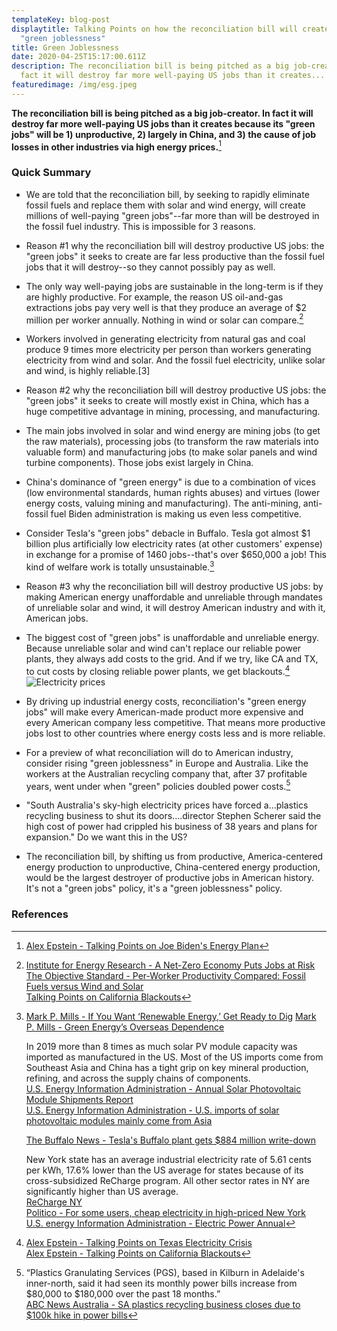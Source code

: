 ```yaml
---
templateKey: blog-post
displaytitle: Talking Points on how the reconciliation bill will create mass
  "green joblessness"
title: Green Joblessness
date: 2020-04-25T15:17:00.611Z
description: The reconciliation bill is being pitched as a big job-creator. In
  fact it will destroy far more well-paying US jobs than it creates...
featuredimage: /img/esg.jpeg
---
```

**The reconciliation bill is being pitched as a big job-creator. In fact it will destroy far more well-paying US jobs than it creates because its "green jobs" will be 1) unproductive, 2) largely in China, and 3) the cause of job losses in other industries via high energy prices.**[^1]

### Quick Summary

- We are told that the reconciliation bill, by seeking to rapidly eliminate fossil fuels and replace them with solar and wind energy, will create millions of well-paying "green jobs"--far more than will be destroyed in the fossil fuel industry. This is impossible for 3 reasons.

- Reason #1 why the reconciliation bill will destroy productive US jobs: the "green jobs" it seeks to create are far less productive than the fossil fuel jobs that it will destroy--so they cannot possibly pay as well.

- The only way well-paying jobs are sustainable in the long-term is if they are highly productive. For example, the reason US oil-and-gas extractions jobs pay very well is that they produce an average of $2 million per worker annually. Nothing in wind or solar can compare.[^2]

- Workers involved in generating electricity from natural gas and coal produce 9 times more electricity per person than workers generating electricity from wind and solar. And the fossil fuel electricity, unlike solar and wind, is highly reliable.[3]

- Reason #2 why the reconciliation bill will destroy productive US jobs: the "green jobs" it seeks to create will mostly exist in China, which has a huge competitive advantage in mining, processing, and manufacturing.

- The main jobs involved in solar and wind energy are mining jobs (to get the raw materials), processing jobs (to transform the raw materials into valuable form) and manufacturing jobs (to make solar panels and wind turbine components). Those jobs exist largely in China.

- China's dominance of "green energy" is due to a combination of vices (low environmental standards, human rights abuses) and virtues (lower energy costs, valuing mining and manufacturing). The anti-mining, anti-fossil fuel Biden administration is making us even less competitive.

- Consider Tesla's "green jobs" debacle in Buffalo. Tesla got almost $1 billion plus artificially low electricity rates (at other customers' expense) in exchange for a promise of 1460 jobs--that's over $650,000 a job! This kind of welfare work is totally unsustainable.[^4]

- Reason #3 why the reconciliation bill will destroy productive US jobs: by making American energy unaffordable and unreliable through mandates of unreliable solar and wind, it will destroy American industry and with it, American jobs.

- The biggest cost of "green jobs" is unaffordable and unreliable energy. Because unreliable solar and wind can't replace our reliable power plants, they always add costs to the grid. And if we try, like CA and TX, to cut costs by closing reliable power plants, we get blackouts.[^5]
![Electricity prices](/img/80-im4.jpeg)

- By driving up industrial energy costs, reconciliation's "green energy jobs" will make every American-made product more expensive and every American company less competitive. That means more productive jobs lost to other countries where energy costs less and is more reliable.

- For a preview of what reconciliation will do to American industry, consider rising "green joblessness" in Europe and Australia. Like the workers at the Australian recycling company that, after 37 profitable years, went under when "green" policies doubled power costs.[^6]

- "South Australia's sky-high electricity prices have forced a...plastics recycling business to shut its doors....director Stephen Scherer said the high cost of power had crippled his business of 38 years and plans for expansion."
Do we want this in the US?

- The reconciliation bill, by shifting us from productive, America-centered energy production to unproductive, China-centered energy production, would be the largest destroyer of productive jobs in American history. It's not a "green jobs" policy, it's a "green joblessness" policy.

### References

[^1]:[Alex Epstein - Talking Points on Joe Biden's Energy Plan](https://energytalkingpoints.com/bidens-energy-plan/)

[^2]:
    [Institute for Energy Research - A Net-Zero Economy Puts Jobs at Risk](https://www.instituteforenergyresearch.org/regulation/a-net-zero-economy-puts-jobs-at-risk/)\
    [The Objective Standard - Per-Worker Productivity Compared: Fossil Fuels versus Wind and Solar](https://theobjectivestandard.com/2021/02/per-worker-productivity-compared-fossil-fuels-versus-wind-and-solar/)\
    [Talking Points on California Blackouts](https://energytalkingpoints.com/california-blackouts/)

[^3]:
    In 2019 the US oil and gas extraction industry employed over 143,000 people (12 month arithmetic average) according to the Bureau of Labor Statistics.\
    [U.S. Bureau of Labor Statistics - Industries at a Glance, Oil and Gas Extraction: NAICS 211](https://www.bls.gov/iag/tgs/iag211.htm)

    This workforce produced an estimated 4.49 billion bbl of oil and condensate and 40,892,458 million cf of natural gas in 2019.\
    [U.S. Energy Information Administration - Crude Oil plus Lease Condensate Proved Reserves, Reserves Changes, and Production](https://www.eia.gov/dnav/pet/pet_crd_cplc_dcu_NUS_a.htm)
    [U.S. Energy Information Administration - Natural Gas Gross Withdrawals and Production](https://www.eia.gov/dnav/ng/ng_prod_sum_a_EPG0_FGW_mmcf_a.htm)

    At an average price of $40 per bbl and $3 per Mcf, the oil had a market value of $179 billion and the gas had a market value of $122 billion.
    [U.S. Energy Information Administration - Petroleum and Other Liquids, Spot Prices](https://www.eia.gov/dnav/pet/pet_pri_spt_s1_a.htm)\
    [U.S. Energy Information Administration - Natural Gas Prices](https://www.eia.gov/dnav/ng/ng_pri_sum_dcu_nus_a.htm)

    [The Objective Standard - Per-Worker Productivity Compared: Fossil Fuels versus Wind and Solar](https://theobjectivestandard.com/2021/02/per-worker-productivity-compared-fossil-fuels-versus-wind-and-solar/)

[^4]:
    [Mark P. Mills - If You Want ‘Renewable Energy,’ Get Ready to Dig](https://www.wsj.com/articles/if-you-want-renewable-energy-get-ready-to-dig-11565045328)
    [Mark P. Mills - Green Energy’s Overseas Dependence](https://www.manhattan-institute.org/green-energy-depends-overseas-materials-components)

    In 2019 more than 8 times as much solar PV module capacity was imported as manufactured in the US. Most of the US imports come from Southeast Asia and China has a tight grip on key mineral production, refining, and across the supply chains of components.\
    [U.S. Energy Information Administration - Annual Solar Photovoltaic Module Shipments Report](https://www.eia.gov/renewable/annual/solar_photo/)\
    [U.S. Energy Information Administration - U.S. imports of solar photovoltaic modules mainly come from Asia](https://www.eia.gov/todayinenergy/detail.php?id=34952)

    [The Buffalo News - Tesla's Buffalo plant gets $884 million write-down](https://buffalonews.com/business/local/teslas-buffalo-plant-gets-884-million-write-down/article_fe1e6866-9dea-5c56-a217-b3bc35a69acd.html)

    New York state has an average industrial electricity rate of 5.61 cents per kWh, 17.6% lower than the US average for states because of its cross-subsidized ReCharge program. All other sector rates in NY are significantly higher than US average.\
    [ReCharge NY](https://www.nypa.gov/services/incentives-and-grants/recharge-ny)\
    [Politico - For some users, cheap electricity in high-priced New York](https://www.politico.com/states/new-york/albany/story/2015/05/for-some-users-cheap-electricity-in-high-priced-new-york-088975)\
    [U.S. energy Information Administration - Electric Power Annual](https://www.eia.gov/electricity/annual/html/epa_02_10.html)

[^5]:
    [Alex Epstein - Talking Points on Texas Electricity Crisis](https://energytalkingpoints.com/texas-electricity-crisis/)\
    [Alex Epstein - Talking Points on California Blackouts](https://energytalkingpoints.com/california-blackouts/)

[^6]:
    “Plastics Granulating Services (PGS), based in Kilburn in Adelaide's inner-north, said it had seen its monthly power bills increase from $80,000 to $180,000 over the past 18 months.”\
    [ABC News Australia - SA plastics recycling business closes due to $100k hike in power bills](https://www.abc.net.au/news/2017-06-27/sa-recycling-business-power-bills-rise-causing-closure/8654638)
